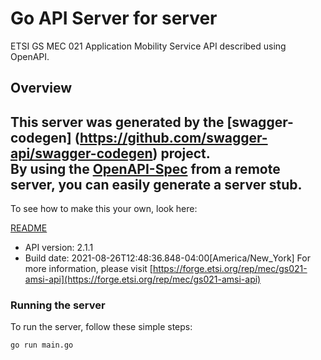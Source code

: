 # Go API Server for server

ETSI GS MEC 021 Application Mobility Service API described using OpenAPI.

## Overview
This server was generated by the [swagger-codegen]
(https://github.com/swagger-api/swagger-codegen) project.  
By using the [OpenAPI-Spec](https://github.com/OAI/OpenAPI-Specification) from a remote server, you can easily generate a server stub.  
-

To see how to make this your own, look here:

[README](https://github.com/swagger-api/swagger-codegen/blob/master/README.md)

- API version: 2.1.1
- Build date: 2021-08-26T12:48:36.848-04:00[America/New_York]
For more information, please visit [https://forge.etsi.org/rep/mec/gs021-amsi-api](https://forge.etsi.org/rep/mec/gs021-amsi-api)


### Running the server
To run the server, follow these simple steps:

```
go run main.go
```

